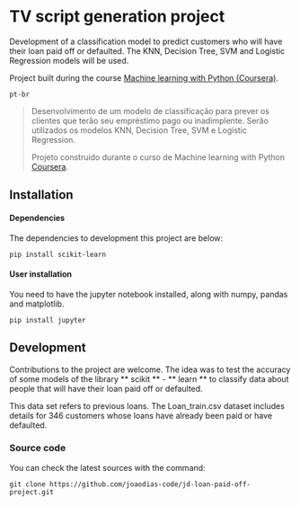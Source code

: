# TV script generation project

Development of a classification model to predict customers who will have their loan paid off or defaulted. The KNN, Decision Tree, SVM and Logistic Regression models will be used.

Project built during the course [Machine learning with Python (Coursera)](https://www.coursera.org/learn/machine-learning-with-python).

`pt-br`

> Desenvolvimento de um modelo de classificação para prever os clientes que terão seu empréstimo pago ou inadimplente. Serão utilizados os modelos KNN, Decision Tree, SVM e Logistic Regression.
>
> Projeto construido durante o curso de Machine learning with Python [Coursera](https://www.coursera.org/learn/machine-learning-with-python).

## Installation

#### Dependencies
The dependencies to development this project are below:

    pip install scikit-learn

#### User installation
You need to have the jupyter notebook installed, along with numpy, pandas and matplotlib.

    pip install jupyter

## Development
Contributions to the project are welcome. The idea was to test the accuracy of some models of the library ** scikit ** - ** learn ** to classify data about people that will have their loan paid off or defaulted.

This data set refers to previous loans. The Loan_train.csv dataset includes details for 346 customers whose loans have already been paid or have defaulted.

### Source code
You can check the latest sources with the command:

    git clone https://github.com/joaodias-code/jd-loan-paid-off-project.git
